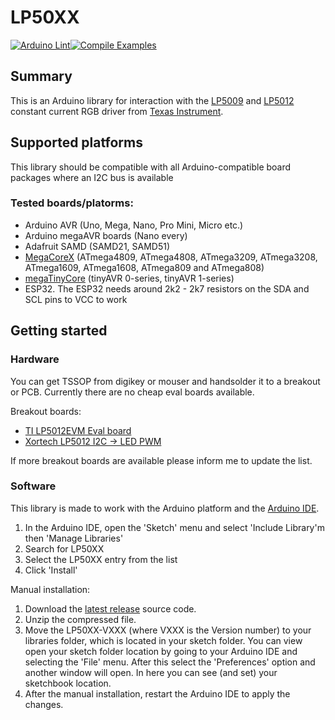 # LP50XX

[![Arduino Lint](https://github.com/rneurink/LP50XX/actions/workflows/arduino-lint.yml/badge.svg?branch=master)](https://github.com/rneurink/LP50XX/actions/workflows/arduino-lint.yml)[![Compile Examples](https://github.com/rneurink/LP50XX/actions/workflows/compile-examples.yml/badge.svg?branch=master)](https://github.com/rneurink/LP50XX/actions/workflows/compile-examples.yml)

## Summary

This is an Arduino library for interaction with the [LP5009](https://www.ti.com/product/LP5009) and [LP5012](https://www.ti.com/product/LP5012) constant current RGB driver from [Texas Instrument](https://www.ti.com/). 

## Supported platforms

This library should be compatible with all Arduino-compatible board packages where an I2C bus is available

### Tested boards/platorms:
- Arduino AVR (Uno, Mega, Nano, Pro Mini, Micro etc.)
- Arduino megaAVR boards (Nano every)
- Adafruit SAMD (SAMD21, SAMD51)
- [MegaCoreX](https://github.com/MCUdude/MegaCoreX) (ATmega4809, ATmega4808, ATmega3209, ATmega3208, ATmega1609, ATmega1608, ATmega809 and ATmega808)
- [megaTinyCore](https://github.com/SpenceKonde/megaTinyCore) (tinyAVR 0-series, tinyAVR 1-series)
- ESP32. The ESP32 needs around 2k2 - 2k7 resistors on the SDA and SCL pins to VCC to work

## Getting started
### Hardware
You can get TSSOP from digikey or mouser and handsolder it to a breakout or PCB.
Currently there are no cheap eval boards available.

Breakout boards:
* [TI LP5012EVM Eval board](https://www.ti.com/tool/LP5012EVM)
* [Xortech LP5012 I2C -> LED PWM](https://www.tindie.com/products/xortech/lp5012-i2c-to-12-led-pwms/)

If more breakout boards are available please inform me to update the list.

### Software
This library is made to work with the Arduino platform and the [Arduino IDE](https://www.arduino.cc/en/software).

1. In the Arduino IDE, open the 'Sketch' menu and select 'Include Library'm then 'Manage Libraries'
2. Search for LP50XX
3. Select the LP50XX entry from the list
4. Click 'Install'

Manual installation:

1. Download the [latest release](https://github.com/rneurink/LP50XX/releases/latest) source code.
2. Unzip the compressed file.
3. Move the LP50XX-VXXX (where VXXX is the Version number) to your libraries folder, which is located in your sketch folder. 
   You can view open your sketch folder location by going to your Arduino IDE and selecting the 'File' menu. After this select the 'Preferences' option and another window will open. In here you can see (and set) your sketchbook location.
4. After the manual installation, restart the Arduino IDE to apply the changes.
